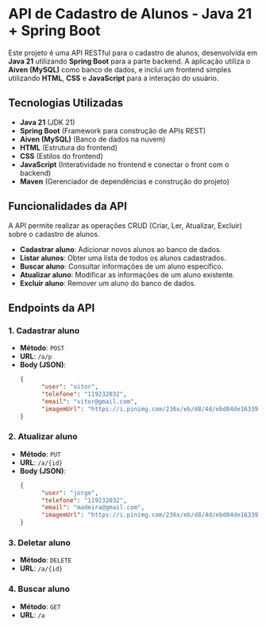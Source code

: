 # API de Cadastro de Alunos - Java 21 + Spring Boot

Este projeto é uma API RESTful para o cadastro de alunos, desenvolvida em **Java 21** utilizando **Spring Boot** para a parte backend. A aplicação utiliza o **Aiven (MySQL)** como banco de dados, e inclui um frontend simples utilizando **HTML**, **CSS** e **JavaScript** para a interação do usuário.

## Tecnologias Utilizadas

- **Java 21** (JDK 21)
- **Spring Boot** (Framework para construção de APIs REST)
- **Aiven (MySQL)** (Banco de dados na nuvem)
- **HTML** (Estrutura do frontend)
- **CSS** (Estilos do frontend)
- **JavaScript** (Interatividade no frontend e conectar o front com o backend)
- **Maven** (Gerenciador de dependências e construção do projeto)

## Funcionalidades da API

A API permite realizar as operações CRUD (Criar, Ler, Atualizar, Excluir) sobre o cadastro de alunos.

- **Cadastrar aluno**: Adicionar novos alunos ao banco de dados.
- **Listar alunos**: Obter uma lista de todos os alunos cadastrados.
- **Buscar aluno**: Consultar informações de um aluno específico.
- **Atualizar aluno**: Modificar as informações de um aluno existente.
- **Excluir aluno**: Remover um aluno do banco de dados.

## Endpoints da API

### 1. **Cadastrar aluno**
- **Método**: `POST`
- **URL**: `/a/p`
- **Body (JSON)**:
  ```json
  {
        "user": "vitor",
        "telefone": "119232032",
        "email": "vitor@gmail.com",
        "imagemUrl": "https://i.pinimg.com/236x/eb/d8/4d/ebd84de163395907482a2e0eba978ea3.jpg"
  }
### 2. **Atualizar aluno**
- **Método**: `PUT`
- **URL**: `/a/{id}`
- **Body (JSON)**:
  ```json
  {
        "user": "jorge",
        "telefone": "119232032",
        "email": "madeira@gmail.com",
        "imagemUrl": "https://i.pinimg.com/236x/eb/d8/4d/ebd84de163395907482a2e0eba978ea3.jpg"
  }

### 3. **Deletar aluno**
- **Método**: `DELETE`
- **URL**: `/a/{id}`

### 4. **Buscar aluno**
- **Método**: `GET`
- **URL**: `/a`

 

